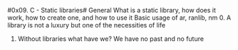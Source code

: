 #0x09. C - Static libraries#
General
What is a static library, how does it work, how to create one, and how to use it
Basic usage of ar, ranlib, nm
0. A library is not a luxury but one of the necessities of life
1. Without libraries what have we? We have no past and no future

